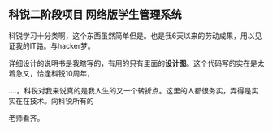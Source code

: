 ## 科锐二阶段项目 网络版学生管理系统

科锐学习十分类啊，这个东西虽然简单但是。也是我6天以来的劳动成果，用以见证我的IT路。与hacker梦。

详细设计的说明书是我瞎写的，有用的只有里面的**设计图**。这个代码写的实在是太着急又，恰逢科锐10周年，

....。科锐对我来说真的是我人生的又一个转折点。这里的人都很务实，弄得是实实在在技术。向科锐所有的

老师看齐。